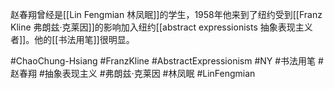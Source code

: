 赵春翔曾经是[[Lin Fengmian 林凤眠]]的学生，1958年他来到了纽约受到[[Franz Kline 弗朗兹·克莱因]]的影响加入纽约[[abstract expressionists 抽象表现主义者]]。他的[[书法用笔]]很明显。

#ChaoChung-Hsiang #FranzKline #AbstractExpressionism #NY #书法用笔 #赵春翔
#抽象表现主义 #弗朗兹·克莱因 #林凤眠 #LinFengmian 

